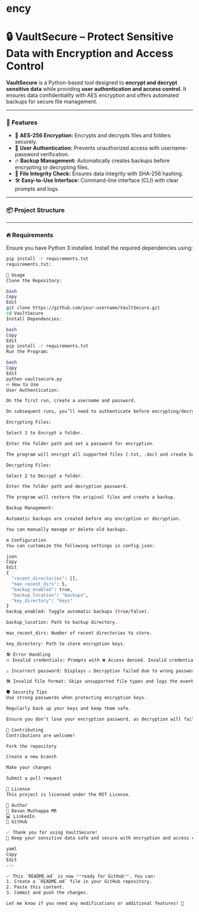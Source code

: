 # ency
 

# 🔒 **VaultSecure – Protect Sensitive Data with Encryption and Access Control**

**VaultSecure** is a Python-based tool designed to **encrypt and decrypt sensitive data** while providing **user authentication and access control**. It ensures data confidentiality with AES encryption and offers automated backups for secure file management.

---

### 🚀 **Features**
- 🔐 **AES-256 Encryption:** Encrypts and decrypts files and folders securely.
- 👥 **User Authentication:** Prevents unauthorized access with username-password verification.
- 🔥 **Backup Management:** Automatically creates backups before encrypting or decrypting files.
- 📁 **File Integrity Check:** Ensures data integrity with SHA-256 hashing.
- 🛠️ **Easy-to-Use Interface:** Command-line interface (CLI) with clear prompts and logs.

---

### 📦 **Project Structure**


---

### 🔥 **Requirements**
Ensure you have Python 3 installed. Install the required dependencies using:
```bash
pip install -r requirements.txt
requirements.txt:

🚀 Usage
Clone the Repository:

bash
Copy
Edit
git clone https://github.com/your-username/VaultSecure.git
cd VaultSecure
Install Dependencies:

bash
Copy
Edit
pip install -r requirements.txt
Run the Program:

bash
Copy
Edit
python vaultsecure.py
🔥 How to Use
User Authentication:

On the first run, create a username and password.

On subsequent runs, you’ll need to authenticate before encrypting/decrypting files.

Encrypting Files:

Select 1 to Encrypt a folder.

Enter the folder path and set a password for encryption.

The program will encrypt all supported files (.txt, .doc) and create backups.

Decrypting Files:

Select 2 to Decrypt a folder.

Enter the folder path and decryption password.

The program will restore the original files and create a backup.

Backup Management:

Automatic backups are created before any encryption or decryption.

You can manually manage or delete old backups.

⚙️ Configuration
You can customize the following settings in config.json:

json
Copy
Edit
{
  "recent_directories": [],
  "max_recent_dirs": 5,
  "backup_enabled": true,
  "backup_location": "backups",
  "key_directory": "keys"
}
backup_enabled: Toggle automatic backups (true/false).

backup_location: Path to backup directory.

max_recent_dirs: Number of recent directories to store.

key_directory: Path to store encryption keys.

🛠️ Error Handling
🔥 Invalid credentials: Prompts with ❌ Access denied. Invalid credentials.

⚠️ Incorrect password: Displays ⚠️ Decryption failed due to wrong password.

🛠️ Invalid file format: Skips unsupported file types and logs the event.

🛡️ Security Tips
Use strong passwords when protecting encryption keys.

Regularly back up your keys and keep them safe.

Ensure you don’t lose your encryption password, as decryption will fail without it.

📌 Contributing
Contributions are welcome!

Fork the repository

Create a new branch

Make your changes

Submit a pull request

📄 License
This project is licensed under the MIT License.

🚀 Author
👤 Devan Muthappa MR
💻 LinkedIn
🔗 GitHub

✅ Thank you for using VaultSecure!
📂 Keep your sensitive data safe and secure with encryption and access control! 🔒

yaml
Copy
Edit
---

✅ This `README.md` is now **ready for GitHub**. You can:
1. Create a `README.md` file in your GitHub repository.
2. Paste this content.
3. Commit and push the changes.

Let me know if you need any modifications or additional features! 🚀
